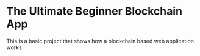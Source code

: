 # The Ultimate Beginner Blockchain App

This is a basic project that shows how a blockchain based web application works
